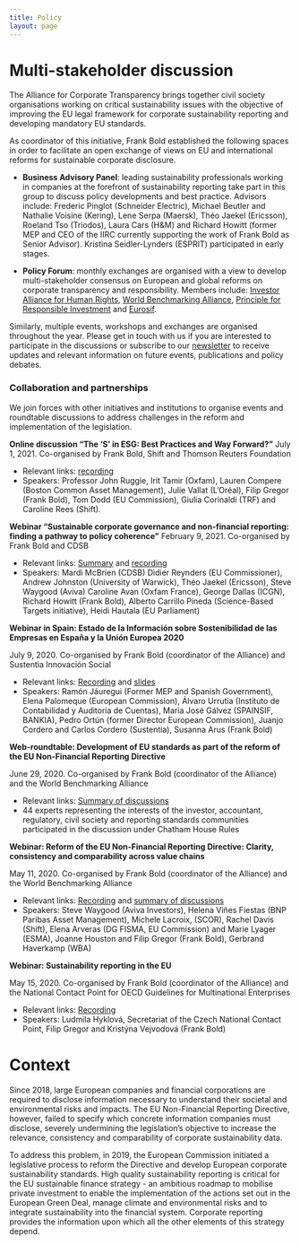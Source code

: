 ```yaml
---
title: Policy
layout: page
---
```


<h1>Multi-stakeholder discussion</h1>

The Alliance for Corporate Transparency brings together civil society organisations working on critical sustainability issues with the objective of improving the EU legal framework for corporate sustainability reporting and developing mandatory EU standards.

As coordinator of this initiative, Frank Bold established the following spaces in order to facilitate an open exchange of views on EU and international reforms for sustainable corporate disclosure.

- **Business Advisory Panel**: leading sustainability professionals working in companies at the forefront of sustainability reporting take part in this group to discuss policy developments and best practice. Advisors include: Frederic Pinglot (Schneider Electric), Michael Beutler and Nathalie Voisine (Kering), Lene Serpa (Maersk), Théo Jaekel (Ericsson), Roeland Tso (Triodos), Laura Cars (H&M) and Richard Howitt (former MEP and CEO of the IIRC currently supporting the work of Frank Bold as Senior Advisor). Kristina Seidler-Lynders (ESPRIT) participated in early stages.

- **Policy Forum**: monthly exchanges are organised with a view to develop multi-stakeholder consensus on European and global reforms on corporate transparency and responsibility. Members include: <a href="https://investorsforhumanrights.org/" target="_blank">Investor Alliance for Human Rights</a>, <a href="https://www.worldbenchmarkingalliance.org/" target="_blank">World Benchmarking Alliance</a>, <a href="https://www.unpri.org/" target="_blank">Principle for Responsible Investment</a> and <a href="https://www.eurosif.org/" target="_blank">Eurosif</a>.

Similarly, multiple events, workshops and exchanges are organised throughout the year. Please get in touch with us if you are interested to participate in the discussions or subscribe to our <a href="http://eepurl.com/dJPBjQ" target="_blank">newsletter</a> to receive updates and relevant information on future events, publications and policy debates.

<h3>Collaboration and partnerships</h3>

We join forces with other initiatives and institutions to organise events and roundtable discussions to address challenges in the reform and implementation of the legislation.

**Online discussion “The ‘S’ in ESG: Best Practices and Way Forward?”**
July 1, 2021. Co-organised by Frank Bold, Shift and Thomson Reuters Foundation
- Relevant links: <a href="https://shiftproject.org/resource/the-s-in-esg-event-july2021/" target="_blank">recording</a>
- Speakers: Professor John Ruggie, Irit Tamir (Oxfam), Lauren Compere (Boston Common Asset Management), Julie Vallat (L’Oréal), Filip Gregor (Frank Bold), Tom Dodd (EU Commission), Giulia Corinaldi (TRF) and Caroline Rees (Shift).

**Webinar “Sustainable corporate governance and non-financial reporting: finding a pathway to policy coherence”**
February 9, 2021. Co-organised by Frank Bold and CDSB
- Relevant links: [Summary](https://www.cdsb.net/what-you-need-know/1160/starting-top-why-non-financial-reporting-needs-strong-corporate-governance) and [recording](https://youtu.be/BNZTfEyDuxs?t=239)
- Speakers: Mardi McBrien (CDSB) Didier Reynders (EU Commissioner), Andrew Johnston (University of Warwick), Théo Jaekel (Ericsson), Steve Waygood (Aviva) Caroline Avan (Oxfam France), George Dallas (ICGN), Richard Howitt (Frank Bold), Alberto Carrillo Pineda (Science-Based Targets initiative), Heidi Hautala (EU Parliament)

<strong>Webinar in Spain: Estado de la Información sobre Sostenibilidad de las Empresas en España y la Unión Europea 2020</strong>

July 9, 2020. Co-organised by Frank Bold (coordinator of the Alliance) and Sustentia Innovación Social
- Relevant links: <a href="https://www.youtube.com/watch?v=Ii6Bs3uSY4Y&list=PLwkylO8KA7t6JZbbdOslM_QYTYDmeFRce" target="_blank">Recording</a> and <a href="https://www.sustentia.com/wp-content/uploads/2020/07/Webinar_Estado-de-la-Informaci%C3%B3n-sobre-Sostenibilidad-de-las-Empresas-en-Espa%C3%B1a-y-la-Uni%C3%B3n-Europea-2020-1_comprimido.pdf" target="_blank">slides</a>
- Speakers: Ramón Jáuregui (Former MEP and Spanish Government), Elena Palomeque (European Commission), Álvaro Urrutia (Instituto de Contabilidad y Auditoría de Cuentas), Maria José Gálvez (SPAINSIF, BANKIA), Pedro Ortún (former Director European Commission), Juanjo Cordero and Carlos Cordero (Sustentia), Susanna Arus (Frank Bold)

<strong>Web-roundtable: Development of EU standards as part of the reform of the EU Non-Financial Reporting Directive</strong>

June 29, 2020. Co-organised by Frank Bold (coordinator of the Alliance) and the World Benchmarking Alliance
- Relevant links: <a href="http://en.frankbold.org/sites/default/files/publikace/summary_of_discussions_online_roundtable_eu_nfr_standards.pdf" target="_blank">Summary of discussions</a>
- 44 experts representing the interests of the investor, accountant, regulatory, civil society and reporting standards communities participated in the discussion under Chatham House Rules

<strong>Webinar: Reform of the EU Non-Financial Reporting Directive: Clarity, consistency and comparability across value chains</strong>

May 11, 2020. Co-organised by Frank Bold (coordinator of the Alliance) and the World Benchmarking Alliance
- Relevant links: <a href="https://bit.ly/3bxGvaG%C2%A0" target="_blank">Recording</a> and <a href="https://www.worldbenchmarkingalliance.org/wp-content/uploads/2020/05/Highlights_Webinar_Reform-of-the-EU-Non-Financial-Reporting-Directive.pdf" target="_blank">summary of discussions</a>
- Speakers: Steve Waygood (Aviva Investors), Helena Viñes Fiestas (BNP Paribas Asset Management), Michele Lacroix, (SCOR), Rachel Davis (Shift), Elena Arveras (DG FISMA, EU Commission) and Marie Lyager (ESMA), Joanne Houston and Filip Gregor (Frank Bold), Gerbrand Haverkamp (WBA)

<strong>Webinar: Sustainability reporting in the EU</strong>

May 15, 2020. Co-organised by Frank Bold (coordinator of the Alliance) and the National Contact Point for OECD Guidelines for Multinational Enterprises
- Relevant links: <a href="https://www.youtube.com/watch?v=Qt5mQstGAgo&t=5s" target="_blank">Recording</a>
- Speakers: Ludmila Hyklová, Secretariat of the Czech National Contact Point, Filip Gregor and Kristýna Vejvodová (Frank Bold)

<h1>Context</h1>

Since 2018, large European companies and financial corporations are required to disclose information necessary to understand their societal and environmental risks and impacts. The EU Non-Financial Reporting Directive, however, failed to specify which concrete information companies must disclose, severely undermining the legislation’s objective to increase the relevance, consistency and comparability of corporate sustainability data.

To address this problem, in 2019, the European Commission initiated a legislative process to reform the Directive and develop European corporate sustainability standards. High quality sustainability reporting is critical for the EU sustainable finance strategy - an ambitious roadmap to mobilise private investment to enable the implementation of the actions set out in the European Green Deal, manage climate and environmental risks and to integrate sustainability into the financial system. Corporate reporting provides the information upon which all the other elements of this strategy depend.

<img src="{% asset posts/2109-fb_diagram_reporting__08-2 @path %}" alt="">
